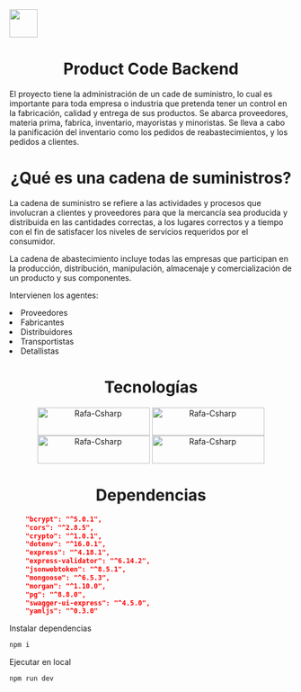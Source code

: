 <img height="50em" src="https://user-images.githubusercontent.com/42653664/190834136-c7bb4313-f7a1-4827-bc6e-65cfe649dec1.png"/>

<div align="center">
<h1>Product Code Backend</h1>
</div>
<p>
El proyecto tiene la administración de un cade de suministro, lo cual es importante para toda empresa o industria que pretenda tener un control en la fabricación, calidad y entrega de sus productos. Se abarca proveedores, materia prima, fabrica, inventario, mayoristas y minoristas. Se lleva a cabo la panificación del inventario como los pedidos de reabastecimientos, y los pedidos a clientes. 
</p>
<div align="center">
<h1>¿Qué es una cadena de suministros?</h1>
</div>

<p> 
La cadena de suministro se refiere a las actividades y procesos
que involucran a clientes y proveedores para que la mercancía
sea producida y distribuida en las cantidades correctas, a los
lugares correctos y a tiempo con el fin de satisfacer los niveles
de servicios requeridos por el consumidor.
</p>

<p> 
La cadena de abastecimiento incluye todas las empresas que participan en
la producción, distribución, manipulación, almacenaje y comercialización
de un producto y sus componentes.
</p>
<p>Intervienen los agentes:</p>
<li>Proveedores</li>
<li>Fabricantes</li>
<li>Distribuidores</li>
<li>Transportistas</li>
<li>Detallistas</li>

<div align="center">
<h1>Tecnologías</h1>
</div>
<div style="display: inline_block" align="center">
  <img align="center" alt="Rafa-Csharp" height="50" width="200" src="https://img.shields.io/badge/JavaScript-323330?style=for-the-badge&logo=javascript&logoColor=F7DF1E">
  <img align="center" alt="Rafa-Csharp" height="50" width="200" src="https://img.shields.io/badge/Node.js-43853D?style=for-the-badge&logo=node.js&logoColor=white">
  <img align="center" alt="Rafa-Csharp" height="50" width="200" src="https://img.shields.io/badge/Express.js-404D59?style=for-the-badge">
  <img align="center" alt="Rafa-Csharp" height="50" width="200" src="https://img.shields.io/badge/MongoDB-4EA94B?style=for-the-badge&logo=mongodb&logoColor=white">
</div>
<div align="center">
<h1>Dependencias</h1>
</div>

```json
    "bcrypt": "^5.0.1",
    "cors": "^2.8.5",
    "crypto": "^1.0.1",
    "dotenv": "^16.0.1",
    "express": "^4.18.1",
    "express-validator": "^6.14.2",
    "jsonwebtoken": "^8.5.1",
    "mongoose": "^6.5.3",
    "morgan": "^1.10.0",
    "pg": "^8.8.0",
    "swagger-ui-express": "^4.5.0",
    "yamljs": "^0.3.0"
```
<p>Instalar dependencias</p>


```sh
npm i
```

<p>Ejecutar en local</p>

```sh
npm run dev
```
